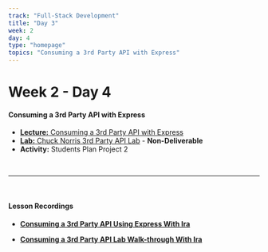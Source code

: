 ```yaml
---
track: "Full-Stack Development"
title: "Day 3"
week: 2
day: 4
type: "homepage"
topics: "Consuming a 3rd Party API with Express"
---
```



# Week 2 - Day 4

#### Consuming a 3rd Party API with Express

- [**Lecture:** Consuming a 3rd Party API with Express](/full-stack-development/week-2/day-4/lecture-materials/consuming-3rd-party-apis/)
- [**Lab:** Chuck Norris 3rd Party API Lab](/full-stack-development/week-2/day-4/labs/chuck-norris-api-lab/) - **Non-Deliverable**
- **Activity:** Students Plan Project 2


<br>
<hr>
<br>



#### Lesson Recordings

- [**Consuming a 3rd Party API Using Express With Ira**](https://generalassembly.zoom.us/rec/share/QzNGWGbMv0eFci14cb7DiZBIk6mGIhtu1i5HjhPcsw91WJFkLNcLWQUTRLlk0Nju.K2p7M2xu6KOwNnW_?startTime=1605193617000)
  
- [**Consuming a 3rd Party API Lab Walk-through With Ira**](https://generalassembly.zoom.us/rec/share/QzNGWGbMv0eFci14cb7DiZBIk6mGIhtu1i5HjhPcsw91WJFkLNcLWQUTRLlk0Nju.K2p7M2xu6KOwNnW_?startTime=1605217307000)
  





